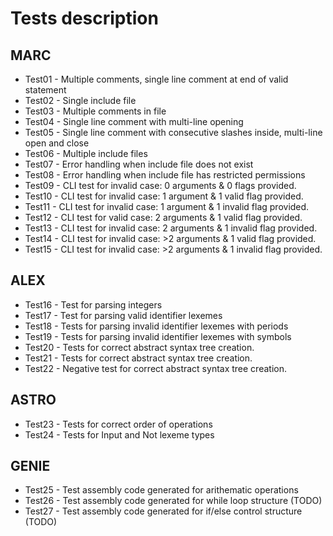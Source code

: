 # Tests description

## MARC
 - Test01 - Multiple comments, single line comment at end of valid statement
 - Test02 - Single include file
 - Test03 - Multiple comments in file
 - Test04 - Single line comment with multi-line opening
 - Test05 - Single line comment with consecutive slashes inside, multi-line 
            open and close
 - Test06 - Multiple include files
 - Test07 - Error handling when include file does not exist
 - Test08 - Error handling when include file has restricted permissions
 - Test09 - CLI test for invalid case: 0 arguments & 0 flags provided.
 - Test10 - CLI test for invalid case: 1 argument & 1 valid flag provided.
 - Test11 - CLI test for invalid case: 1 argument & 1 invalid flag provided.
 - Test12 - CLI test for valid case: 2 arguments & 1 valid flag provided.
 - Test13 - CLI test for invalid case: 2 arguments & 1 invalid flag provided.
 - Test14 - CLI test for invalid case: >2 arguments & 1 valid flag provided.
 - Test15 - CLI test for invalid case: >2 arguments & 1 invalid flag provided.
 
## ALEX
 - Test16 - Test for parsing integers
 - Test17 - Test for parsing valid identifier lexemes
 - Test18 - Tests for parsing invalid identifier lexemes with periods
 - Test19 - Tests for parsing invalid identifier lexemes with symbols
 - Test20 - Tests for correct abstract syntax tree creation.
 - Test21 - Tests for correct abstract syntax tree creation.
 - Test22 - Negative test for correct abstract syntax tree creation.

## ASTRO
 - Test23 - Tests for correct order of operations
 - Test24 - Tests for Input and Not lexeme types

## GENIE
 - Test25 - Test assembly code generated for arithematic operations
 - Test26 - Test assembly code generated for while loop structure (TODO)
 - Test27 - Test assembly code generated for if/else control structure (TODO)

